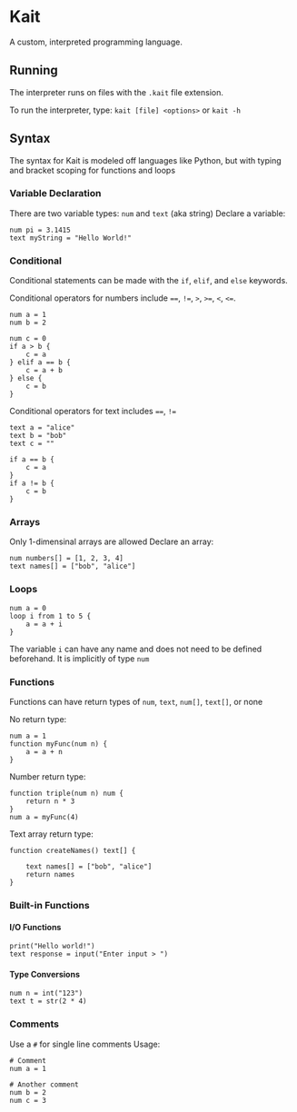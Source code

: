 # Kait

A custom, interpreted programming language.

## Running

The interpreter runs on files with the `.kait` file extension.

To run the interpreter, type:
`kait [file] <options>`
or
`kait -h`

## Syntax

The syntax for Kait is modeled off languages like Python, but with typing and bracket scoping for functions and loops

### Variable Declaration

There are two variable types: `num` and `text` (aka string)
Declare a variable:
```
num pi = 3.1415
text myString = "Hello World!"
```

### Conditional

Conditional statements can be made with the `if`, `elif`, and `else` keywords.

Conditional operators for numbers include `==`, `!=`, `>`, `>=`, `<`, `<=`.
```
num a = 1
num b = 2

num c = 0
if a > b {
    c = a
} elif a == b {
    c = a + b
} else {
    c = b
}
```

Conditional operators for text includes `==`, `!=`
```
text a = "alice"
text b = "bob"
text c = ""

if a == b {
    c = a
}
if a != b {
    c = b
}
```

### Arrays

Only 1-dimensinal arrays are allowed
Declare an array:
```
num numbers[] = [1, 2, 3, 4]
text names[] = ["bob", "alice"]
```

### Loops

```
num a = 0
loop i from 1 to 5 {
    a = a + i
}
```
The variable `i` can have any name and does not need to be defined beforehand. It is implicitly of type `num`

### Functions

Functions can have return types of `num`, `text`, `num[]`, `text[]`, or none

No return type:
```
num a = 1
function myFunc(num n) {
    a = a + n
}
```

Number return type:
```
function triple(num n) num {
    return n * 3
}
num a = myFunc(4)
```

Text array return type:
```
function createNames() text[] {

    text names[] = ["bob", "alice"]
    return names
}
```

### Built-in Functions
#### I/O Functions
```
print("Hello world!")
text response = input("Enter input > ")
```
#### Type Conversions
```
num n = int("123")
text t = str(2 * 4)
```

### Comments

Use a `#` for single line comments
Usage:
```
# Comment
num a = 1

# Another comment
num b = 2
num c = 3
```